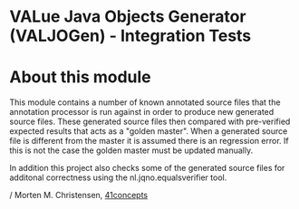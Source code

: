 VALue Java Objects Generator (VALJOGen) - Integration Tests
===========================================================

# About this module
This module contains a number of known annotated source files that the annotation processor is run against in order to produce new generated source files.
These generated source files then compared with pre-verified expected results that acts as a "golden master". When a generated source file is different from the master
it is assumed there is an regression error. If this is not the case the golden master must be updated manually.

In addition this project also checks some of the generated source files for additonal correctness using the nl.jqno.equalsverifier tool.

/ Morten M. Christensen, [41concepts](http://www.41concepts.com)
